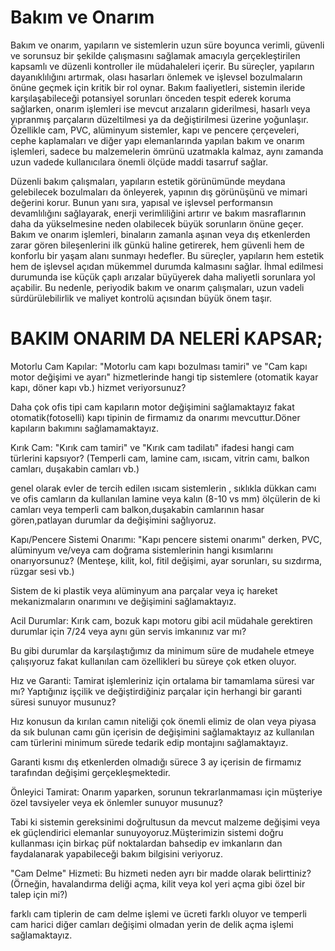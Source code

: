 # Bakım ve Onarım

Bakım ve onarım, yapıların ve sistemlerin uzun süre boyunca verimli, güvenli ve sorunsuz bir şekilde çalışmasını sağlamak amacıyla gerçekleştirilen kapsamlı ve düzenli kontroller ile müdahaleleri içerir. Bu süreçler, yapıların dayanıklılığını artırmak, olası hasarları önlemek ve işlevsel bozulmaların önüne geçmek için kritik bir rol oynar. Bakım faaliyetleri, sistemin ileride karşılaşabileceği potansiyel sorunları önceden tespit ederek koruma sağlarken, onarım işlemleri ise mevcut arızaların giderilmesi, hasarlı veya yıpranmış parçaların düzeltilmesi ya da değiştirilmesi üzerine yoğunlaşır. Özellikle cam, PVC, alüminyum sistemler, kapı ve pencere çerçeveleri, cephe kaplamaları ve diğer yapı elemanlarında yapılan bakım ve onarım işlemleri, sadece bu malzemelerin ömrünü uzatmakla kalmaz, aynı zamanda uzun vadede kullanıcılara önemli ölçüde maddi tasarruf sağlar.

Düzenli bakım çalışmaları, yapıların estetik görünümünde meydana gelebilecek bozulmaları da önleyerek, yapının dış görünüşünü ve mimari değerini korur. Bunun yanı sıra, yapısal ve işlevsel performansın devamlılığını sağlayarak, enerji verimliliğini artırır ve bakım masraflarının daha da yükselmesine neden olabilecek büyük sorunların önüne geçer. Bakım ve onarım işlemleri, binaların zamanla aşınan veya dış etkenlerden zarar gören bileşenlerini ilk günkü haline getirerek, hem güvenli hem de konforlu bir yaşam alanı sunmayı hedefler. Bu süreçler, yapıların hem estetik hem de işlevsel açıdan mükemmel durumda kalmasını sağlar. İhmal edilmesi durumunda ise küçük çaplı arızalar büyüyerek daha maliyetli sorunlara yol açabilir. Bu nedenle, periyodik bakım ve onarım çalışmaları, uzun vadeli sürdürülebilirlik ve maliyet kontrolü açısından büyük önem taşır.

# BAKIM ONARIM DA NELERİ KAPSAR;

Motorlu Cam Kapılar: "Motorlu cam kapı bozulması tamiri" ve "Cam kapı motor değişimi ve ayarı" hizmetlerinde hangi tip sistemlere (otomatik kayar kapı, döner kapı vb.) hizmet veriyorsunuz?

Daha çok ofis tipi cam kapıların motor değişimini sağlamaktayız fakat otomatik(fotoselli) kapı tipinin de firmamız da onarımı mevcuttur.Döner kapıların bakımını sağlamamaktayız.


Kırık Cam: "Kırık cam tamiri" ve "Kırık cam tadilatı" ifadesi hangi cam türlerini kapsıyor? (Temperli cam, lamine cam, ısıcam, vitrin camı, balkon camları, duşakabin camları vb.)

genel olarak evler de tercih edilen ısıcam sistemlerin , sıklıkla dükkan camı ve ofis camların da kullanılan lamine veya kalın (8-10 vs mm) ölçülerin de ki camları veya temperli cam balkon,duşakabin camlarının hasar gören,patlayan durumlar da değişimini sağlıyoruz.

Kapı/Pencere Sistemi Onarımı: "Kapı pencere sistemi onarımı" derken, PVC, alüminyum ve/veya cam doğrama sistemlerinin hangi kısımlarını onarıyorsunuz? (Menteşe, kilit, kol, fitil değişimi, ayar sorunları, su sızdırma, rüzgar sesi vb.)

Sistem de ki plastik veya alüminyum ana parçalar veya iç hareket mekanizmaların onarımını ve değişimini sağlamaktayız.


Acil Durumlar: Kırık cam, bozuk kapı motoru gibi acil müdahale gerektiren durumlar için 7/24 veya aynı gün servis imkanınız var mı?

Bu gibi durumlar da karşılaştığımız da minimum süre de mudahele etmeye çalışıyoruz fakat kullanılan cam özellikleri bu süreye çok etken oluyor.


Hız ve Garanti: Tamirat işlemleriniz için ortalama bir tamamlama süresi var mı? Yaptığınız işçilik ve değiştirdiğiniz parçalar için herhangi bir garanti süresi sunuyor musunuz?

Hız konusun da kırılan camın niteliği çok önemli elimiz de olan veya piyasa da sık bulunan camı gün içerisin de değişimini sağlamaktayız az kullanılan cam türlerini minimum sürede tedarik edip montajını sağlamaktayız.
 
Garanti kısmı dış etkenlerden olmadığı sürece 3 ay içerisin de firmamız tarafından değişimi gerçekleşmektedir.

Önleyici Tamirat: Onarım yaparken, sorunun tekrarlanmaması için müşteriye özel tavsiyeler veya ek önlemler sunuyor musunuz?

Tabi ki sistemin gereksinimi doğrultusun da mevcut malzeme değişimi veya ek güçlendirici elemanlar sunuyoyoruz.Müşterimizin sistemi doğru kullanması için birkaç püf noktalardan bahsedip ev imkanların dan faydalanarak yapabileceği bakım bilgisini veriyoruz.

"Cam Delme" Hizmeti: Bu hizmeti neden ayrı bir madde olarak belirttiniz? (Örneğin, havalandırma deliği açma, kilit veya kol yeri açma gibi özel bir talep için mi?)

farklı cam tiplerin de cam delme işlemi ve ücreti farklı oluyor ve temperli cam harici diğer camları değişimi olmadan yerin de delik açma işlemi sağlamaktayız.
